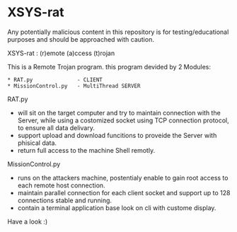 # XSYS-rat
Any potentially malicious content in this repository is for testing/educational purposes and should be approached with caution.


XSYS-rat : (r)emote (a)ccess (t)rojan
     
   
This is a Remote Trojan program.
this program devided by 2 Modules:

    * RAT.py              - CLIENT
    * MissionControl.py   - MultiThread SERVER

RAT.py
- will sit on the target computer and try to maintain connection with the Server, while using a costomized socket using TCP connection protocol, to ensure all data delivary.
- support upload and download funcitions to proveide the Server with phisical data.
- return full access to the machine Shell remotly.


MissionControl.py
- runs on the attackers machine, postentialy enable to gain root access to each remote host connection. 
- maintain parallel connection for each client socket and support up to 128 connections stable and running.
- contain a terminal application base look on cli with custome display.


Have a look :)
